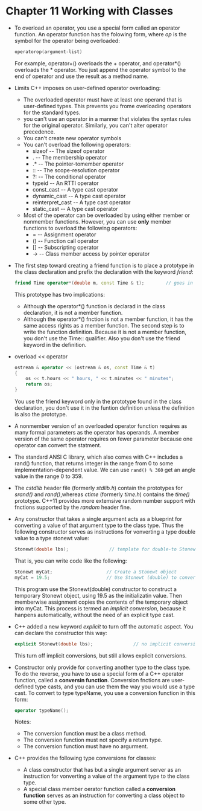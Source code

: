 # Chapter 11 Working with Classes

- To overload an operator, you use a special form called an operator function. An operator function has the folowing form, where *op* is the symbol for the operator being overloaded:
  ```C++
  operatorop(argument-list)
  ```
  For example, operator+() overloads the + operator, and operator*() overloads the * operator. You just append the operator symbol to the end of operator and use the result as a method name.
- Limits C++ imposes on user-defined operator overloading:
  - The overloaded operator must have at least one operand that is user-defined types. This prevents you frome overloading operators for the standard types.
  - you can't use an operator in a manner that violates the syntax rules for the original operator. Similarly, you can't alter operator precedence.
  - You can't create new operator symbols
  - You can't overload the following operators:
    - sizeof                           -- The sizeof operator
	- .                                -- The membership operator
	- .*                               -- The pointer-tomember operator
	- ::                               -- The scope-resolution operator
	- ?:                               -- The conditional operator
	- typeid                           -- An RTTI operator
	- const_cast                       -- A type cast operator
	- dynamic_cast                     -- A type cast operator
	- reinterpret_cast                 -- A type cast operator
	- static_cast                      -- A type cast operator
  - Most of the operator can be overloaded by using either member or nonmember functions.
  However, you can use **only** member functions to overload the following operators:
    - =                                 -- Assignment operator
	- ()                                -- Function call operator
	- []                                -- Subscripting operator
	- ->                                -- Class member access by pointer operator

- The first step toward creating a friend function is to place a prototype in the class declaration and prefix the declaration with the keyword *friend*:
  ```C++
  friend Time operator*(double m, const Time & t);        // goes in class declaration
  ```
  This prototype has two implications:
    - Although the operator*() function is declarad in the class declaration, it is not a member function.
    - Although the operator*() fnction is not a member function, it has the same access rights as a member function.
  The second step is  to write the function definition. Because it is not a member function, you don't use the Time:: qualifier. Also you don't use the friend keyword in the definition.

- overload << operator
  ```C++
  ostream & operator << (ostream & os, const Time & t)
  {
	  os << t.hours << " hours, " << t.minutes << " minutes";
	  return os;
  }
  ```

  You use the friend keyword only in the prototype found in the class declaration, you don't use it in the funtion definition unless the definition is also the prototype.

- A nonmember version of an overloaded operator function requires as many formal parameters as the operator has operands. A member version of the same operator requires on fewer parameter because one operator can convert the statment.

- The standard ANSI C library, which also comes with C++ includes a rand() function, that returns integer in the range from 0 to some implementation-dependent value. We can use `rand() % 360` get an angle value in the range 0 to 359.
- The *cstdlib* header file (formerly *stdlib.h*) contain the prototypes for *srand()* and *rand()*,whereas *ctime* (formerly *time.h*) contains the *time()* prototype.
  C++11 provides more extemsive random number support with fnctions supported by the *random* header fine.


- Any constructor that takes a single argument acts as a blueprint for converting a value of that argument type to the class type.
  Thus the following constructor serves as instructions for vonverting a type double value to a type stonewt value:
  ```C++
  Stonewt(double lbs);               // template for double-to Stonewt conversion
  ```
  That is, you can write code like the following:
  ```C++
  Stonewt myCat;                    // Create a Stonewt object
  myCat = 19.5;                     // Use Stonewt (double) to convert 19.5 to Stonewt
  ```
  This program use the Stonewt(double) constructor to construct a temporary Stonewt object, using 19.5 as the initializatin value. Then memberwise assignment copies the contents of the temporary object into myCat. This process is termed an *implicit conversion*, because it hanpens automatically, without the need of an explicit type cast.

- C++ added a new keyword *explicit* to turn off the automatic aspect. You can declare the constructor this way:
  ```C++
  explicit Stonewt(double lbs);               // no implicit conversins allowed
  ```
  This turn off implicit conversions, but still allows explicit conversions.

- Constructor only provide for converting another type to the class type. To do the reverse, you have to use a special form of a C++ operator function, called a **conversin function**.
  Conversion fnctions are user-defined type casts, and you can use them the way you would use a type cast.
  To convert to type typeName, you use a conversion function in this form:
  ```C++
  operator typeName();
  ```
  Notes:
  - The conversion function must be a class method.
  - The conversion function must not specify a return type.
  - The conversion function must have no argurment.

- C++ provides the following type  conversions for classes:
  - A class constructor that has but a single argument server as an instruction for vonverting a value of the argument type to the class type.
  - A special class member oerator function called a **conversion function** serves as an instruction for converting a class object to some other type.
